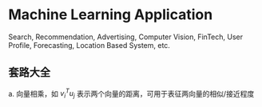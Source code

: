 # Machine Learning Application

Search, Recommendation, Advertising, Computer Vision, FinTech, User Profile, Forecasting, Location Based System, etc.


## 套路大全

a. 向量相乘，如 $v_i^{T}u_j$ 表示两个向量的距离，可用于表征两向量的相似/接近程度
